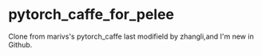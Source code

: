 # pytorch_caffe_for_pelee
Clone from marivs's pytorch_caffe last modifield by zhangli,and I'm new in Github.
